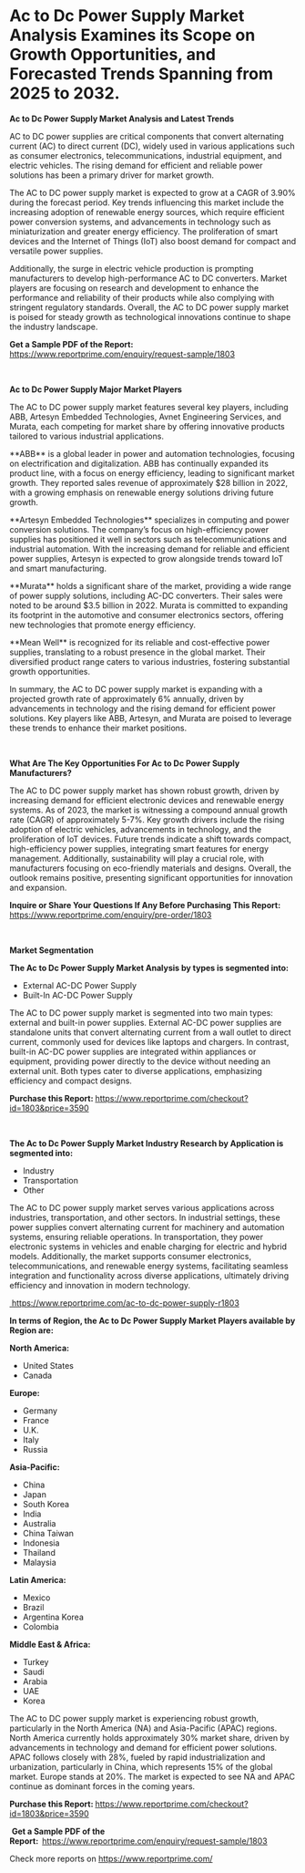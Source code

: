 <p><h1>Ac to Dc Power Supply Market Analysis Examines its Scope on Growth Opportunities, and Forecasted Trends Spanning from 2025 to 2032.</h1></p><p><strong>Ac to Dc Power Supply Market Analysis and Latest Trends</strong></p>
<p><p>AC to DC power supplies are critical components that convert alternating current (AC) to direct current (DC), widely used in various applications such as consumer electronics, telecommunications, industrial equipment, and electric vehicles. The rising demand for efficient and reliable power solutions has been a primary driver for market growth. </p><p>The AC to DC power supply market is expected to grow at a CAGR of 3.90% during the forecast period. Key trends influencing this market include the increasing adoption of renewable energy sources, which require efficient power conversion systems, and advancements in technology such as miniaturization and greater energy efficiency. The proliferation of smart devices and the Internet of Things (IoT) also boost demand for compact and versatile power supplies.</p><p>Additionally, the surge in electric vehicle production is prompting manufacturers to develop high-performance AC to DC converters. Market players are focusing on research and development to enhance the performance and reliability of their products while also complying with stringent regulatory standards. Overall, the AC to DC power supply market is poised for steady growth as technological innovations continue to shape the industry landscape.</p></p>
<p><strong>Get a Sample PDF of the Report:&nbsp;</strong> <a href="https://www.reportprime.com/enquiry/request-sample/1803?utm_campaign=2313&utm_medium=2&utm_source=Github&utm_content=ia&utm_term=18032025&utm_id=ac-to-dc-power-supply">https://www.reportprime.com/enquiry/request-sample/1803</a></p>
<p>&nbsp;</p>
<p><strong>Ac to Dc Power Supply Major Market Players</strong></p>
<p><p>The AC to DC power supply market features several key players, including ABB, Artesyn Embedded Technologies, Avnet Engineering Services, and Murata, each competing for market share by offering innovative products tailored to various industrial applications. </p><p>**ABB** is a global leader in power and automation technologies, focusing on electrification and digitalization. ABB has continually expanded its product line, with a focus on energy efficiency, leading to significant market growth. They reported sales revenue of approximately $28 billion in 2022, with a growing emphasis on renewable energy solutions driving future growth.</p><p>**Artesyn Embedded Technologies** specializes in computing and power conversion solutions. The company’s focus on high-efficiency power supplies has positioned it well in sectors such as telecommunications and industrial automation. With the increasing demand for reliable and efficient power supplies, Artesyn is expected to grow alongside trends toward IoT and smart manufacturing.</p><p>**Murata** holds a significant share of the market, providing a wide range of power supply solutions, including AC-DC converters. Their sales were noted to be around $3.5 billion in 2022. Murata is committed to expanding its footprint in the automotive and consumer electronics sectors, offering new technologies that promote energy efficiency.</p><p>**Mean Well** is recognized for its reliable and cost-effective power supplies, translating to a robust presence in the global market. Their diversified product range caters to various industries, fostering substantial growth opportunities.</p><p>In summary, the AC to DC power supply market is expanding with a projected growth rate of approximately 6% annually, driven by advancements in technology and the rising demand for efficient power solutions. Key players like ABB, Artesyn, and Murata are poised to leverage these trends to enhance their market positions.</p></p>
<p>&nbsp;</p>
<p><strong>What Are The Key Opportunities For Ac to Dc Power Supply Manufacturers?</strong></p>
<p><p>The AC to DC power supply market has shown robust growth, driven by increasing demand for efficient electronic devices and renewable energy systems. As of 2023, the market is witnessing a compound annual growth rate (CAGR) of approximately 5-7%. Key growth drivers include the rising adoption of electric vehicles, advancements in technology, and the proliferation of IoT devices. Future trends indicate a shift towards compact, high-efficiency power supplies, integrating smart features for energy management. Additionally, sustainability will play a crucial role, with manufacturers focusing on eco-friendly materials and designs. Overall, the outlook remains positive, presenting significant opportunities for innovation and expansion.</p></p>
<p><strong>Inquire or Share Your Questions If Any Before Purchasing This Report:</strong> <a href="https://www.reportprime.com/enquiry/pre-order/1803?utm_campaign=2313&utm_medium=2&utm_source=Github&utm_content=ia&utm_term=18032025&utm_id=ac-to-dc-power-supply">https://www.reportprime.com/enquiry/pre-order/1803</a></p>
<p>&nbsp;</p>
<p><strong>Market Segmentation</strong></p>
<p><strong>The Ac to Dc Power Supply Market Analysis by types is segmented into:</strong></p>
<p><ul><li>External AC-DC Power Supply</li><li>Built-In AC-DC Power Supply</li></ul></p>
<p><p>The AC to DC power supply market is segmented into two main types: external and built-in power supplies. External AC-DC power supplies are standalone units that convert alternating current from a wall outlet to direct current, commonly used for devices like laptops and chargers. In contrast, built-in AC-DC power supplies are integrated within appliances or equipment, providing power directly to the device without needing an external unit. Both types cater to diverse applications, emphasizing efficiency and compact designs.</p></p>
<p><strong>Purchase this Report:&nbsp;</strong><a href="https://www.reportprime.com/checkout?id=1803&price=3590&utm_campaign=2313&utm_medium=2&utm_source=Github&utm_content=ia&utm_term=18032025&utm_id=ac-to-dc-power-supply">https://www.reportprime.com/checkout?id=1803&price=3590</a></p>
<p>&nbsp;</p>
<p><strong>The Ac to Dc Power Supply Market Industry Research by Application is segmented into:</strong></p>
<p><ul><li>Industry</li><li>Transportation</li><li>Other</li></ul></p>
<p><p>The AC to DC power supply market serves various applications across industries, transportation, and other sectors. In industrial settings, these power supplies convert alternating current for machinery and automation systems, ensuring reliable operations. In transportation, they power electronic systems in vehicles and enable charging for electric and hybrid models. Additionally, the market supports consumer electronics, telecommunications, and renewable energy systems, facilitating seamless integration and functionality across diverse applications, ultimately driving efficiency and innovation in modern technology.</p></p>
<p><a href="https://www.reportprime.com/ac-to-dc-power-supply-r1803?utm_campaign=2313&utm_medium=2&utm_source=Github&utm_content=ia&utm_term=18032025&utm_id=ac-to-dc-power-supply">&nbsp;https://www.reportprime.com/ac-to-dc-power-supply-r1803</a></p>
<p><strong>In terms of Region, the Ac to Dc Power Supply Market Players available by Region are:</strong></p>
<p>
    <p> <strong> North America: </strong>
        <ul>
            <li>United States</li>
            <li>Canada</li>
        </ul>
        </p> 
    <p> <strong> Europe: </strong>
        <ul>
            <li>Germany</li>
            <li>France</li>
            <li>U.K.</li>
            <li>Italy</li>
            <li>Russia</li>
        </ul>
        </p> 
    <p> <strong> Asia-Pacific: </strong>
        <ul>
            <li>China</li>
            <li>Japan</li>
            <li>South Korea</li>
            <li>India</li>
            <li>Australia</li>
            <li>China Taiwan</li>
            <li>Indonesia</li>
            <li>Thailand</li>
            <li>Malaysia</li>
        </ul>
        </p> 
    <p> <strong> Latin America: </strong>
        <ul>
            <li>Mexico</li>
            <li>Brazil</li>
            <li>Argentina Korea</li>
            <li>Colombia</li>
        </ul>
        </p> 
    <p> <strong> Middle East & Africa: </strong>
        <ul>
            <li>Turkey</li>
            <li>Saudi</li>
            <li>Arabia</li>
            <li>UAE</li>
            <li>Korea</li>
        </ul>
    </p>
    </p>
<p><p>The AC to DC power supply market is experiencing robust growth, particularly in the North America (NA) and Asia-Pacific (APAC) regions. North America currently holds approximately 30% market share, driven by advancements in technology and demand for efficient power solutions. APAC follows closely with 28%, fueled by rapid industrialization and urbanization, particularly in China, which represents 15% of the global market. Europe stands at 20%. The market is expected to see NA and APAC continue as dominant forces in the coming years.</p></p>
<p><strong>Purchase this Report: </strong><a href="https://www.reportprime.com/checkout?id=1803&price=3590&utm_campaign=2313&utm_medium=2&utm_source=Github&utm_content=ia&utm_term=18032025&utm_id=ac-to-dc-power-supply">https://www.reportprime.com/checkout?id=1803&price=3590</a></p>
<p>&nbsp;<strong>Get a Sample PDF of the Report:&nbsp;&nbsp;</strong><a href="https://www.reportprime.com/enquiry/request-sample/1803?utm_campaign=2313&utm_medium=2&utm_source=Github&utm_content=ia&utm_term=18032025&utm_id=ac-to-dc-power-supply">https://www.reportprime.com/enquiry/request-sample/1803</a></p>
<p><strong></strong></p>
<p>Check more reports on <a href="https://www.reportprime.com/?utm_campaign=2313&utm_medium=2&utm_source=Github&utm_content=ia&utm_term=18032025&utm_id=ac-to-dc-power-supply">https://www.reportprime.com/</a></p>